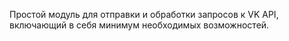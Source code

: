 Простой модуль для отправки и обработки запросов к VK API, включающий в себя минимум необходимых возможностей.